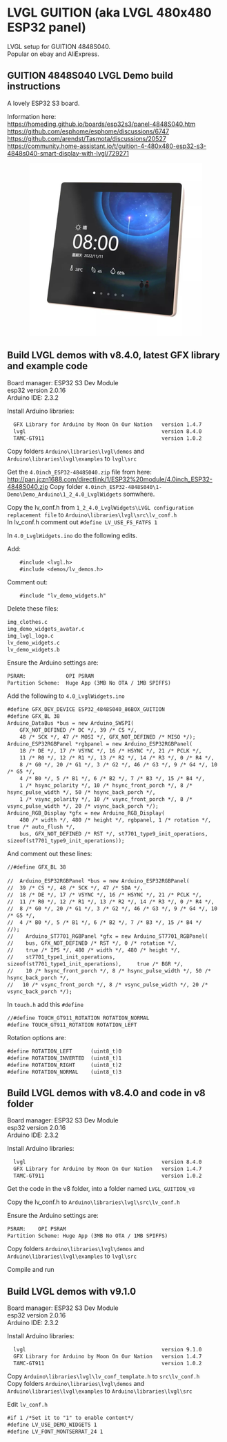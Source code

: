# LVGL GUITION (aka LVGL 480x480 ESP32 panel)

LVGL setup for GUITION  4848S040.   
Popular on ebay and AliExpress.   

## GUITION 4848S040 LVGL Demo build instructions

A lovely ESP32 S3 board.   

Information here:    
   https://homeding.github.io/boards/esp32s3/panel-4848S040.htm     
   https://github.com/esphome/esphome/discussions/6747     
   https://github.com/arendst/Tasmota/discussions/20527      
   https://community.home-assistant.io/t/guition-4-480x480-esp32-s3-4848s040-smart-display-with-lvgl/729271      

<p align="center">
  <img src="https://github.com/paulhamsh/LVGL_GUITION/blob/main/GUITION.jpg" width="400" title="GUITION">
</p>   

## Build LVGL demos with v8.4.0, latest GFX library and example code 

Board manager: ESP32 S3 Dev Module   
esp32 version 2.0.16   
Arduino IDE:   2.3.2   

Install Arduino libraries:
```
  GFX Library for Arduino by Moon On Our Nation   version 1.4.7
  lvgl                                            version 8.4.0
  TAMC-GT911                                      version 1.0.2
```

Copy folders ```Arduino\libraries\lvgl\demos``` and ```Arduino\libraries\lvgl\examples```  to ```lvgl\src```   

Get the ```4.0inch_ESP32-4848S040.zip``` file from here: http://pan.jczn1688.com/directlink/1/ESP32%20module/4.0inch_ESP32-4848S040.zip
Copy folder ```4.0inch_ESP32-4848S040\1-Demo\Demo_Arduino\1_2_4.0_LvglWidgets``` somwhere.   

Copy the lv_conf.h from ```1_2_4.0_LvglWidgets\LVGL configuration replacement file``` to ```Arduino\libraries\lvgl\src\lv_conf.h```   
In lv_conf.h comment out ```#define LV_USE_FS_FATFS 1```

In ```4.0_LvglWidgets.ino``` do the following edits.    

Add:   
```
    #include <lvgl.h>   
    #include <demos/lv_demos.h>   
```
Comment out:   
```
    #include "lv_demo_widgets.h"   
```

Delete these files: 
```
img_clothes.c
img_demo_widgets_avatar.c
img_lvgl_logo.c
lv_demo_widgets.c
lv_demo_widgets.b   
```

Ensure the Arduino settings are:
```
PSRAM:             OPI PSRAM
Partition Scheme:  Huge App (3MB No OTA / 1MB SPIFFS)
```

Add the following to ```4.0_LvglWidgets.ino```   

```
#define GFX_DEV_DEVICE ESP32_4848S040_86BOX_GUITION
#define GFX_BL 38
Arduino_DataBus *bus = new Arduino_SWSPI(
    GFX_NOT_DEFINED /* DC */, 39 /* CS */,
    48 /* SCK */, 47 /* MOSI */, GFX_NOT_DEFINED /* MISO */);
Arduino_ESP32RGBPanel *rgbpanel = new Arduino_ESP32RGBPanel(
    18 /* DE */, 17 /* VSYNC */, 16 /* HSYNC */, 21 /* PCLK */,
    11 /* R0 */, 12 /* R1 */, 13 /* R2 */, 14 /* R3 */, 0 /* R4 */,
    8 /* G0 */, 20 /* G1 */, 3 /* G2 */, 46 /* G3 */, 9 /* G4 */, 10 /* G5 */,
    4 /* B0 */, 5 /* B1 */, 6 /* B2 */, 7 /* B3 */, 15 /* B4 */,
    1 /* hsync_polarity */, 10 /* hsync_front_porch */, 8 /* hsync_pulse_width */, 50 /* hsync_back_porch */,
    1 /* vsync_polarity */, 10 /* vsync_front_porch */, 8 /* vsync_pulse_width */, 20 /* vsync_back_porch */);
Arduino_RGB_Display *gfx = new Arduino_RGB_Display(
    480 /* width */, 480 /* height */, rgbpanel, 1 /* rotation */, true /* auto_flush */,
    bus, GFX_NOT_DEFINED /* RST */, st7701_type9_init_operations, sizeof(st7701_type9_init_operations));
```

And comment out these lines:    
```
//#define GFX_BL 38

//  Arduino_ESP32RGBPanel *bus = new Arduino_ESP32RGBPanel(
//  39 /* CS */, 48 /* SCK */, 47 /* SDA */,
//  18 /* DE */, 17 /* VSYNC */, 16 /* HSYNC */, 21 /* PCLK */,
//  11 /* R0 */, 12 /* R1 */, 13 /* R2 */, 14 /* R3 */, 0 /* R4 */,
//  8 /* G0 */, 20 /* G1 */, 3 /* G2 */, 46 /* G3 */, 9 /* G4 */, 10 /* G5 */,
//  4 /* B0 */, 5 /* B1 */, 6 /* B2 */, 7 /* B3 */, 15 /* B4 */
//);
//    Arduino_ST7701_RGBPanel *gfx = new Arduino_ST7701_RGBPanel(
//    bus, GFX_NOT_DEFINED /* RST */, 0 /* rotation */,
//    true /* IPS */, 480 /* width */, 480 /* height */,
//    st7701_type1_init_operations, sizeof(st7701_type1_init_operations),     true /* BGR */,
//    10 /* hsync_front_porch */, 8 /* hsync_pulse_width */, 50 /* hsync_back_porch */,
//   10 /* vsync_front_porch */, 8 /* vsync_pulse_width */, 20 /* vsync_back_porch */);
```

In ```touch.h``` add this ```#define```
```
//#define TOUCH_GT911_ROTATION ROTATION_NORMAL
#define TOUCH_GT911_ROTATION ROTATION_LEFT
```

Rotation options are:
```
#define ROTATION_LEFT      (uint8_t)0
#define ROTATION_INVERTED  (uint8_t)1
#define ROTATION_RIGHT     (uint8_t)2
#define ROTATION_NORMAL    (uint8_t)3
```

## Build LVGL demos with v8.4.0 and code in v8 folder 

Board manager: ESP32 S3 Dev Module   
esp32 version 2.0.16   
Arduino IDE:   2.3.2   

Install Arduino libraries:
```
  lvgl                                            version 8.4.0
  GFX Library for Arduino by Moon On Our Nation   version 1.4.7
  TAMC-GT911                                      version 1.0.2
```

Get the code in the v8 folder, into a folder named ```LVGL_GUITION_v8```   

Copy the lv_conf.h to ```Arduino\libraries\lvgl\src\lv_conf.h```   

Ensure the Arduino settings are:
```
PSRAM:    OPI PSRAM
Partition Scheme: Huge App (3MB No OTA / 1MB SPIFFS)
```
Copy folders ```Arduino\libraries\lvgl\demos``` and ```Arduino\libraries\lvgl\examples```  to ```lvgl\src```   

Compile and run    

## Build LVGL demos with v9.1.0

Board manager: ESP32 S3 Dev Module   
esp32 version 2.0.16   
Arduino IDE:   2.3.2   

Install Arduino libraries:
```
  lvgl                                            version 9.1.0
  GFX Library for Arduino by Moon On Our Nation   version 1.4.7
  TAMC-GT911                                      version 1.0.2
```

Copy ```Arduino\libraries\lvgl\lv_conf_template.h``` to ```src\lv_conf.h```   
Copy folders ```Arduino\libraries\lvgl\demos``` and ```Arduino\libraries\lvgl\examples```  to ```Arduino\libraries\lvgl\src```     

Edit ```lv_conf.h```    
```
#if 1 /*Set it to "1" to enable content*/
#define LV_USE_DEMO_WIDGETS 1
#define LV_FONT_MONTSERRAT_24 1
```
